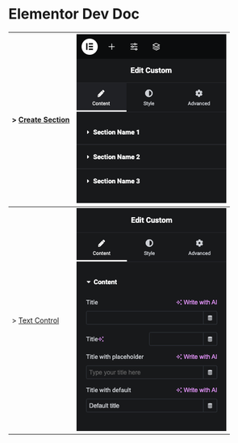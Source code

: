 # Elementor Dev Doc

| > [Create Section](section/README.md)    | ![Section Preview](section/preview-1.png)           |
|------------------------------------------|-----------------------------------------------------|
| > [Text Control](text-control/README.md) | ![Text Control Preview](text-control/preview-1.png) |